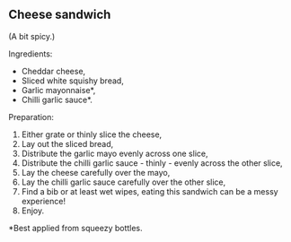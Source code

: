 ## Cheese sandwich   
(A bit spicy.)

Ingredients:

* Cheddar cheese,
* Sliced white squishy bread,
* Garlic mayonnaise\*,
* Chilli garlic sauce\*.

Preparation:

1. Either grate or thinly slice the cheese,
2. Lay out the sliced bread,
3. Distribute the garlic mayo evenly across one slice,
4. Distribute the chilli garlic sauce - thinly -  evenly across the other slice,
5. Lay the cheese carefully over the mayo,
6. Lay the chilli garlic sauce carefully over the other slice,
7. Find a bib or at least wet wipes, eating this sandwich can be a messy experience!
8. Enjoy.


\*Best applied from squeezy bottles.
